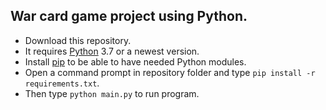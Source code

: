 ## War card game project using Python.

- Download this repository.
- It requires [Python](https://www.python.org/) 3.7 or a newest version.  
- Install [pip](https://pip.pypa.io/en/stable/installation/) to be able to have needed Python modules.  
- Open a command prompt in repository folder and type ``pip install -r requirements.txt``.  
- Then type ``python main.py`` to run program.
